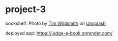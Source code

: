 # project-3

bookshelf: Photo by <a href="https://unsplash.com/@timwildsmith?utm_content=creditCopyText&utm_medium=referral&utm_source=unsplash">Tim Wildsmith</a> on <a href="https://unsplash.com/photos/brown-wooden-book-shelf-with-books-o2fc-C-Uotw?utm_content=creditCopyText&utm_medium=referral&utm_source=unsplash">Unsplash</a>

deployed app: https://judge-a-book.onrender.com/